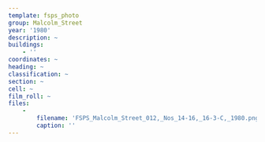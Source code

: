 ```yaml
---
template: fsps_photo
group: Malcolm_Street
year: '1980'
description: ~
buildings:
    - ''
coordinates: ~
heading: ~
classification: ~
section: ~
cell: ~
film_roll: ~
files:
    -
        filename: 'FSPS_Malcolm_Street_012,_Nos_14-16,_16-3-C,_1980.png'
        caption: ''
---
```

